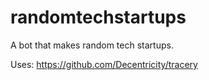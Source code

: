 # randomtechstartups
A bot that makes random tech startups. 

Uses: https://github.com/Decentricity/tracery
